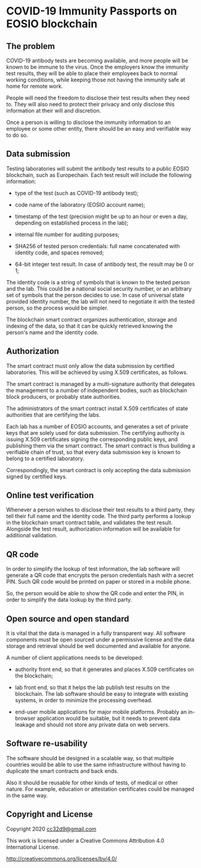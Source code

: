 # COVID-19 Immunity Passports on EOSIO blockchain

## The problem

COVID-19 antibody tests are becoming available, and more people will
be known to be immune to the virus. Once the employers know the
immunity test results, they will be able to place their employees back
to normal working conditions, while keeping those not having the
immunity safe at home for remote work.

People will need the freedom to disclose their test results when they
need to. They will also need to protect their privacy and only
disclose this information at their will and discretion.

Once a person is willing to disclose the immunity information to an
employee or some other entity, there should be an easy and verifiable
way to do so.


## Data submission

Testing laboratories will submit the antibody test results to a public
EOSIO blockchain, such as Europechain. Each test result will include
the following information:

* type of the test (such as COVID-19 antibody test);

* code name of the laboratory (EOSIO account name);

* timestamp of the test (precision might be up to an hour or even a
  day, depending on established process in the lab);

* internal file number for auditing purposes;

* SHA256 of tested person credentials: full name concatenated with
  identity code, and spaces removed;

* 64-bit integer test result. In case of antibody test, the result may
  be 0 or 1;

The identity code is a string of symbols that is known to the tested
person and the lab. This could be a national social security number,
or an arbitrary set of symbols that the person decides to use. In case
of universal state provided identity number, the lab will not need to
negotiate it with the tested person, so the process would be simpler.

The blockchain smart contract organizes authentication, storage and
indexing of the data, so that it can be quickly retrieved knowing the
person's name and the identity code.


## Authorization

The smart contract must only allow the data submission by certified
laboratories. This will be achieved by using X.509 certificates, as
follows.

The smart contract is managed by a multi-signature authority that
delegates the management to a number of independent bodies, such as
blockchain block producers, or probably state authorities.

The administrators of the smart contract install X.509 certificates of
state authorities that are certifying the labs.

Each lab has a number of EOSIO accounts, and generates a set of
private keys that are solely used for data submission. The certifying
authority is issuing X.509 certificates signing the corresponding
public keys, and publishing them via the smart contract. The smart
contract is thus building a verifiable chain of trust, so that every
data submission key is known to belong to a certified laboratory.

Correspondingly, the smart contract is only accepting the data
submission signed by certified keys.


## Online test verification

Whenever a person wishes to disclose their test results to a third
party, they tell their full name and the identity code. The third
party performs a lookup in the blockchain smart contract table, and
validates the test result. Alongside the test result, authorization
information will be available for additional validation.


## QR code

In order to simplify the lookup of test information, the lab software
will generate a QR code that encrypts the person credentials hash with
a secret PIN. Such QR code would be printed on paper or stored in a
mobile phone.

So, the person would be able to show the QR code and enter the PIN, in
order to simplify the data lookup by the third party.


## Open source and open standard

It is vital that the data is managed in a fully transparent way. All
software components must be open sourced under a permissive license
and the data storage and retrieval should be well documented and
available for anyone.

A number of client applications needs to be developed:

* authority front end, so that it generates and places X.509
  certificates on the blockchain;

* lab front end, so that it helps the lab publish test results on the
  blockchain. The lab software should be easy to integrate with
  existing systems, in order to minimize the processing overhead.

* end-user mobile applications for major mobile platforms. Probably an
  in-browser application would be suitable, but it needs to prevent
  data leakage and should not store any private data on web servers.


## Software re-usability

The software should be designed in a scalable way, so that multiple
countries would be able to use the same infrastructure without having
to duplicate the smart contracts and back ends.

Also it should be reusable for other kinds of tests, of medical or
other nature. For example, education or attestation certificates could
be managed in the same way.



## Copyright and License

Copyright 2020 cc32d9@gmail.com

This work is licensed under a Creative Commons Attribution 4.0
International License.

http://creativecommons.org/licenses/by/4.0/




